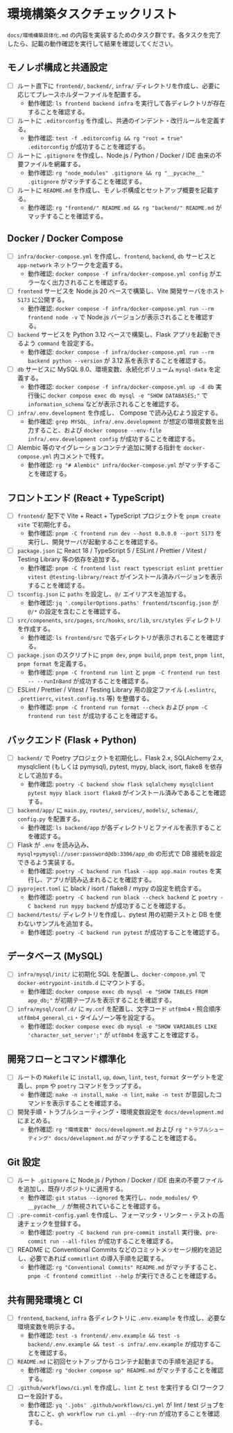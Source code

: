 # 環境構築タスクチェックリスト

`docs/環境構築具体化.md` の内容を実装するためのタスク群です。各タスクを完了したら、記載の動作確認を実行して結果を確認してください。

## モノレポ構成と共通設定
- [ ] ルート直下に `frontend/`, `backend/`, `infra/` ディレクトリを作成し、必要に応じてプレースホルダーファイルを配置する。
  - 動作確認: `ls frontend backend infra` を実行して各ディレクトリが存在することを確認する。
- [ ] ルートに `.editorconfig` を作成し、共通のインデント・改行ルールを定義する。
  - 動作確認: `test -f .editorconfig && rg "root = true" .editorconfig` が成功することを確認する。
- [ ] ルートに `.gitignore` を作成し、Node.js / Python / Docker / IDE 由来の不要ファイルを網羅する。
  - 動作確認: `rg "node_modules" .gitignore && rg "__pycache__" .gitignore` がマッチすることを確認する。
- [ ] ルートに `README.md` を作成し、モノレポ構成とセットアップ概要を記載する。
  - 動作確認: `rg "frontend/" README.md && rg "backend/" README.md` がマッチすることを確認する。

## Docker / Docker Compose
- [ ] `infra/docker-compose.yml` を作成し、`frontend`, `backend`, `db` サービスと `app-network` ネットワークを定義する。
  - 動作確認: `docker compose -f infra/docker-compose.yml config` がエラーなく出力されることを確認する。
- [ ] `frontend` サービスを Node.js 20 ベースで構築し、Vite 開発サーバをホスト `5173` に公開する。
  - 動作確認: `docker compose -f infra/docker-compose.yml run --rm frontend node -v` で Node.js バージョンが表示されることを確認する。
- [ ] `backend` サービスを Python 3.12 ベースで構築し、Flask アプリを起動できるよう `command` を設定する。
  - 動作確認: `docker compose -f infra/docker-compose.yml run --rm backend python --version` が 3.12 系を表示することを確認する。
- [ ] `db` サービスに MySQL 8.0、環境変数、永続化ボリューム `mysql-data` を定義する。
  - 動作確認: `docker compose -f infra/docker-compose.yml up -d db` 実行後に `docker compose exec db mysql -e "SHOW DATABASES;"` で `information_schema` などが表示されることを確認する。
- [ ] `infra/.env.development` を作成し、 Compose で読み込むよう設定する。
  - 動作確認: `grep MYSQL_ infra/.env.development` が想定の環境変数を出力すること、および `docker compose --env-file infra/.env.development config` が成功することを確認する。
- [ ] Alembic 等のマイグレーションコンテナ追加に関する指針を `docker-compose.yml` 内コメントで残す。
  - 動作確認: `rg "# Alembic" infra/docker-compose.yml` がマッチすることを確認する。

## フロントエンド (React + TypeScript)
- [ ] `frontend/` 配下で Vite + React + TypeScript プロジェクトを `pnpm create vite` で初期化する。
  - 動作確認: `pnpm -C frontend run dev --host 0.0.0.0 --port 5173` を実行し、開発サーバが起動することを確認する。
- [ ] `package.json` に React 18 / TypeScript 5 / ESLint / Prettier / Vitest / Testing Library 等の依存を追加する。
  - 動作確認: `pnpm -C frontend list react typescript eslint prettier vitest @testing-library/react` がインストール済みバージョンを表示することを確認する。
- [ ] `tsconfig.json` に `paths` を設定し、`@/` エイリアスを追加する。
  - 動作確認: `jq '.compilerOptions.paths' frontend/tsconfig.json` が `@/*` の設定を含むことを確認する。
- [ ] `src/components`, `src/pages`, `src/hooks`, `src/lib`, `src/styles` ディレクトリを作成する。
  - 動作確認: `ls frontend/src` で各ディレクトリが表示されることを確認する。
- [ ] `package.json` のスクリプトに `pnpm dev`, `pnpm build`, `pnpm test`, `pnpm lint`, `pnpm format` を定義する。
  - 動作確認: `pnpm -C frontend run lint` と `pnpm -C frontend run test -- --runInBand` が成功することを確認する。
- [ ] ESLint / Prettier / Vitest / Testing Library 用の設定ファイル (`.eslintrc`, `.prettierrc`, `vitest.config.ts` 等) を整備する。
  - 動作確認: `pnpm -C frontend run format --check` および `pnpm -C frontend run test` が成功することを確認する。

## バックエンド (Flask + Python)
- [ ] `backend/` で Poetry プロジェクトを初期化し、Flask 2.x, SQLAlchemy 2.x, mysqlclient (もしくは pymysql), pytest, mypy, black, isort, flake8 を依存として追加する。
  - 動作確認: `poetry -C backend show flask sqlalchemy mysqlclient pytest mypy black isort flake8` がインストール済みであることを確認する。
- [ ] `backend/app/` に `main.py`, `routes/`, `services/`, `models/`, `schemas/`, `config.py` を配置する。
  - 動作確認: `ls backend/app` が各ディレクトリとファイルを表示することを確認する。
- [ ] Flask が `.env` を読み込み、`mysql+pymysql://user:password@db:3306/app_db` の形式で DB 接続を設定できるよう実装する。
  - 動作確認: `poetry -C backend run flask --app app.main routes` を実行し、アプリが読み込まれることを確認する。
- [ ] `pyproject.toml` に black / isort / flake8 / mypy の設定を統合する。
  - 動作確認: `poetry -C backend run black --check backend` と `poetry -C backend run mypy backend` が成功することを確認する。
- [ ] `backend/tests/` ディレクトリを作成し、pytest 用の初期テストと DB を使わないサンプルを追加する。
  - 動作確認: `poetry -C backend run pytest` が成功することを確認する。

## データベース (MySQL)
- [ ] `infra/mysql/init/` に初期化 SQL を配置し、`docker-compose.yml` で `docker-entrypoint-initdb.d` にマウントする。
  - 動作確認: `docker compose exec db mysql -e "SHOW TABLES FROM app_db;"` が初期テーブルを表示することを確認する。
- [ ] `infra/mysql/conf.d/` に `my.cnf` を配置し、文字コード `utf8mb4`・照合順序 `utf8mb4_general_ci`・タイムゾーン等を設定する。
  - 動作確認: `docker compose exec db mysql -e "SHOW VARIABLES LIKE 'character_set_server';"` が `utf8mb4` を返すことを確認する。

## 開発フローとコマンド標準化
- [ ] ルートの `Makefile` に `install`, `up`, `down`, `lint`, `test`, `format` ターゲットを定義し、`pnpm` や `poetry` コマンドをラップする。
  - 動作確認: `make -n install`, `make -n lint`, `make -n test` が意図したコマンドを表示することを確認する。
- [ ] 開発手順・トラブルシューティング・環境変数設定を `docs/development.md` にまとめる。
  - 動作確認: `rg "環境変数" docs/development.md` および `rg "トラブルシューティング" docs/development.md` がマッチすることを確認する。

## Git 設定
- [ ] ルート `.gitignore` に Node.js / Python / Docker / IDE 由来の不要ファイルを追加し、既存リポジトリに適用する。
  - 動作確認: `git status --ignored` を実行し、`node_modules/` や `__pycache__/` が無視されていることを確認する。
- [ ] `.pre-commit-config.yaml` を作成し、フォーマッタ・リンター・テストの高速チェックを登録する。
  - 動作確認: `poetry -C backend run pre-commit install` 実行後、`pre-commit run --all-files` が成功することを確認する。
- [ ] README に Conventional Commits などのコミットメッセージ規約を追記し、必要であれば `commitlint` の導入手順を記載する。
  - 動作確認: `rg "Conventional Commits" README.md` がマッチすること、`pnpm -C frontend commitlint --help` が実行できることを確認する。

## 共有開発環境と CI
- [ ] `frontend`, `backend`, `infra` 各ディレクトリに `.env.example` を作成し、必要な環境変数を明示する。
  - 動作確認: `test -s frontend/.env.example && test -s backend/.env.example && test -s infra/.env.example` が成功することを確認する。
- [ ] `README.md` に初回セットアップからコンテナ起動までの手順を追記する。
  - 動作確認: `rg "docker compose up" README.md` がマッチすることを確認する。
- [ ] `.github/workflows/ci.yml` を作成し、`lint` と `test` を実行する CI ワークフローを設計する。
  - 動作確認: `yq '.jobs' .github/workflows/ci.yml` が lint / test ジョブを含むこと、`gh workflow run ci.yml --dry-run` が成功することを確認する。
